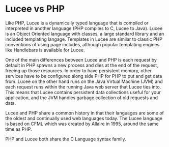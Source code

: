 # Lucee vs PHP

Like PHP, Lucee is a dynamically typed language that is compiled or interpreted in another language (PHP compiles to C, Lucee to Java). Lucee is an Object Oriented language with classes, a large standard library and an included templating langage. Templates in Lucee are similar to classic PHP conventions of using page includes, although popular templating engines like Handlebars is available for Lucee. 

One of the main differences between Lucee and PHP is each request by default in PHP spawns a new process and dies at the end of the request, freeing up those resources. In order to have persistent memory, other services have to be configured along side PHP for PHP to put and get data from. Lucee on the other hand runs on the Java Virtual Machine (JVM) and each request runs within the running Java web server that Lucee ties into. This means that Lucee contains persistent data collections useful for your application, and the JVM handles garbage collection of old requests and data.

Lucee and PHP share a common history in that their languages are some of the oldest and continually used web languages today. The Lucee language is based on CFML which was created by Allaire in 1995, around the same time as PHP.

PHP and Lucee both share the C Language syntax family.